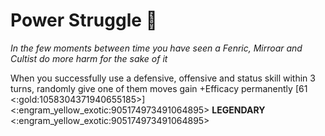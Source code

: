 # **Power Struggle** 👑 
*In the few moments between time you have seen a Fenric, Mirroar and Cultist do more harm for the sake of it*

When you successfully use a defensive, offensive and status skill within 3 turns, randomly give one of them moves gain +Efficacy permanently [61 <:gold:1058304371940655185>]
<:engram_yellow_exotic:905174973491064895> __LEGENDARY__ <:engram_yellow_exotic:905174973491064895>
